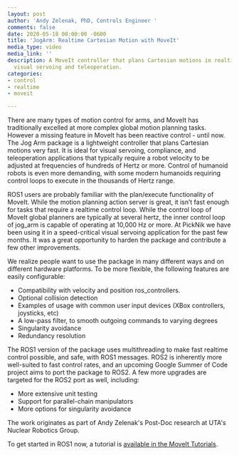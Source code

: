 ```yaml
---
layout: post
author: 'Andy Zelenak, PhD, Controls Engineer '
comments: false
date: 2020-05-18 00:00:00 -0600
title: 'JogArm: Realtime Cartesian Motion with MoveIt'
media_type: video
media_link: ''
description: A MoveIt controller that plans Cartesian motions in realtime, ideal for
  visual servoing and teleoperation.
categories:
- control
- realtime
- moveit

---
```

There are many types of motion control for arms, and MoveIt has traditionally excelled at more complex global motion planning tasks. However a missing feature in MoveIt has been reactive control - until now. The Jog Arm package is a lightweight controller that plans Cartesian motions very fast. It is ideal for visual servoing, compliance, and teleoperation applications that typically require a robot velocity to be adjusted at frequencies of hundreds of Hertz or more. Control of humanoid robots is even more demanding, with some modern humanoids requiring control loops to execute in the thousands of Hertz range.

ROS1 users are probably familiar with the plan/execute functionality of MoveIt. While the motion planning action server is great, it isn’t fast enough for tasks that require a realtime control loop. While the control loop of MoveIt global planners are typically at several hertz, the inner control loop of jog_arm is capable of operating at 10,000 Hz or more. At PickNik we have been using it in a speed-critical visual servoing application for the past few months. It was a great opportunity to harden the package and contribute a few other improvements.

We realize people want to use the package in many different ways and on different hardware platforms. To be more flexible, the following features are easily configurable:

* Compatibility with velocity and position ros_controllers.
* Optional collision detection
* Examples of usage with common user input devices (XBox controllers, joysticks, etc)
* A low-pass filter, to smooth outgoing commands to varying degrees
* Singularity avoidance
* Redundancy resolution

The ROS1 version of the package uses multithreading to make fast realtime control possible, and safe, with ROS1 messages. ROS2 is inherently more well-suited to fast control rates, and an upcoming Google Summer of Code project aims to port the package to ROS2. A few more upgrades are targeted for the ROS2 port as well, including:

* More extensive unit testing
* Support for parallel-chain manipulators
* More options for singularity avoidance

The work originates as part of Andy Zelenak's Post-Doc research at UTA's Nuclear Robotics Group.

To get started in ROS1 now, a tutorial is [available in the MoveIt Tutorials](https://ros-planning.github.io/moveit_tutorials/doc/arm_jogging/arm_jogging_tutorial.html).